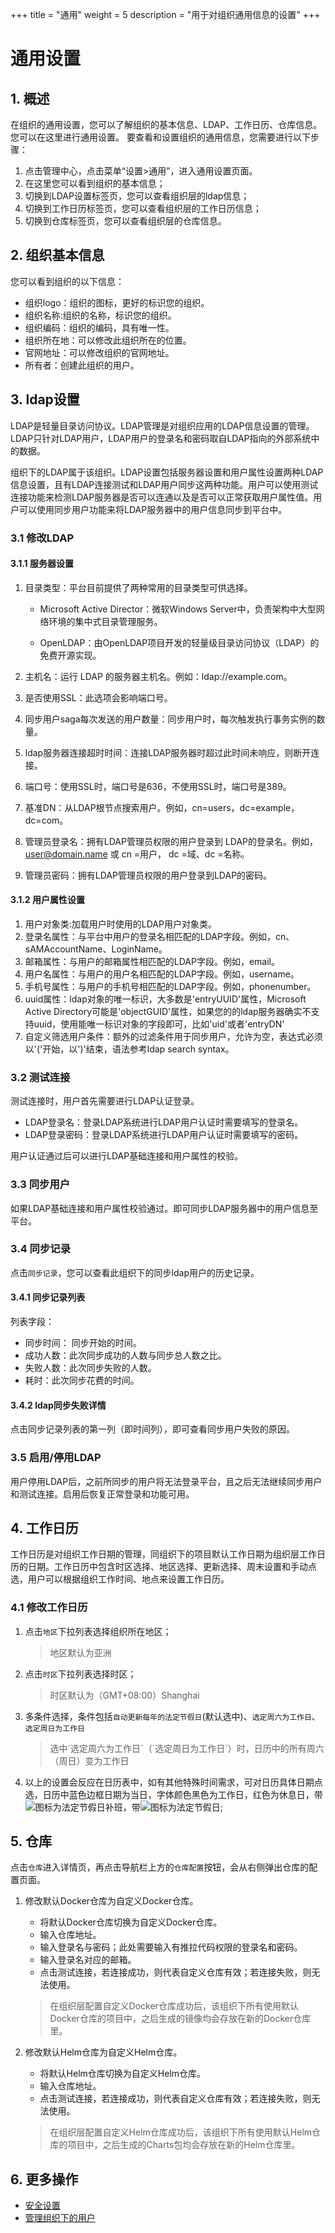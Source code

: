 +++
title = "通用"
weight = 5
description = "用于对组织通用信息的设置"
+++

# 通用设置

## 1. 概述

在组织的通用设置，您可以了解组织的基本信息、LDAP、工作日历、仓库信息。您可以在这里进行通用设置。
要查看和设置组织的通用信息，您需要进行以下步骤：

1. 点击管理中心，点击菜单“设置>通用”，进入通用设置页面。
2. 在这里您可以看到组织的基本信息；
3. 切换到LDAP设置标签页，您可以查看组织层的ldap信息；
4. 切换到工作日历标签页，您可以查看组织层的工作日历信息；
5. 切换到仓库标签页，您可以查看组织层的仓库信息。

## 2. 组织基本信息

您可以看到组织的以下信息：

  - 组织logo：组织的图标，更好的标识您的组织。
  - 组织名称:组织的名称，标识您的组织。
  - 组织编码：组织的编码，具有唯一性。
  - 组织所在地：可以修改此组织所在的位置。
  - 官网地址：可以修改组织的官网地址。
  - 所有者：创建此组织的用户。

<div id = "ldap"></div>

## 3. ldap设置

LDAP是轻量目录访问协议。LDAP管理是对组织应用的LDAP信息设置的管理。LDAP只针对LDAP用户，LDAP用户的登录名和密码取自LDAP指向的外部系统中的数据。

组织下的LDAP属于该组织。LDAP设置包括服务器设置和用户属性设置两种LDAP信息设置，且有LDAP连接测试和LDAP用户同步这两种功能。用户可以使用测试连接功能来检测LDAP服务器是否可以连通以及是否可以正常获取用户属性值。用户可以使用同步用户功能来将LDAP服务器中的用户信息同步到平台中。

### 3.1 修改LDAP

#### 3.1.1 服务器设置

1. 目录类型：平台目前提供了两种常用的目录类型可供选择。

    - Microsoft Active Director：微软Windows Server中，负责架构中大型网络环境的集中式目录管理服务。

    - OpenLDAP：由OpenLDAP项目开发的轻量级目录访问协议（LDAP）的免费开源实现。

1. 主机名：运行 LDAP 的服务器主机名。例如：ldap://example.com。
1. 是否使用SSL：此选项会影响端口号。
1. 同步用户saga每次发送的用户数量：同步用户时，每次触发执行事务实例的数量。
1. ldap服务器连接超时时间：连接LDAP服务器时超过此时间未响应，则断开连接。
1. 端口号：使用SSL时，端口号是636，不使用SSL时，端口号是389。
1. 基准DN：从LDAP根节点搜索用户。例如，cn=users，dc=example，dc=com。
1. 管理员登录名：拥有LDAP管理员权限的用户登录到 LDAP的登录名。例如，user@domain.name 或 cn =用户， dc =域、dc =名称。
1. 管理员密码：拥有LDAP管理员权限的用户登录到LDAP的密码。

#### 3.1.2 用户属性设置


1. 用户对象类:加载用户时使用的LDAP用户对象类。
1. 登录名属性：与平台中用户的登录名相匹配的LDAP字段。例如，cn、sAMAccountName、LoginName。
1. 邮箱属性：与用户的邮箱属性相匹配的LDAP字段。例如，email。
1. 用户名属性：与用户的用户名相匹配的LDAP字段。例如，username。
1. 手机号属性：与用户的手机号相匹配的LDAP字段。例如，phonenumber。
1. uuid属性：ldap对象的唯一标识，大多数是'entryUUID'属性，Microsoft Active Directory可能是'objectGUID'属性，如果您的的ldap服务器确实不支持uuid，使用能唯一标识对象的字段即可，比如'uid'或者'entryDN'
1. 自定义筛选用户条件：额外的过滤条件用于同步用户，允许为空，表达式必须以'('开始，以')'结束，语法参考ldap search syntax。

### 3.2 测试连接

测试连接时，用户首先需要进行LDAP认证登录。

- LDAP登录名：登录LDAP系统进行LDAP用户认证时需要填写的登录名。
- LDAP登录密码：登录LDAP系统进行LDAP用户认证时需要填写的密码。

用户认证通过后可以进行LDAP基础连接和用户属性的校验。

### 3.3 同步用户

如果LDAP基础连接和用户属性校验通过。即可同步LDAP服务器中的用户信息至平台。

### 3.4 同步记录

点击`同步记录`，您可以查看此组织下的同步ldap用户的历史记录。


#### 3.4.1 同步记录列表

列表字段：

- 同步时间： 同步开始的时间。
- 成功人数：此次同步成功的人数与同步总人数之比。
- 失败人数：此次同步失败的人数。
- 耗时：此次同步花费的时间。

#### 3.4.2 ldap同步失败详情

点击同步记录列表的第一列（即时间列），即可查看同步用户失败的原因。

### 3.5 启用/停用LDAP

用户停用LDAP后，之前所同步的用户将无法登录平台，且之后无法继续同步用户和测试连接。启用后恢复正常登录和功能可用。

## 4. 工作日历

工作日历是对组织工作日期的管理，同组织下的项目默认工作日期为组织层工作日历的日期。工作日历中包含时区选择、地区选择、更新选择、周末设置和手动点选，用户可以根据组织工作时间、地点来设置工作日历。

### 4.1 修改工作日历

1. 点击`地区`下拉列表选择组织所在地区；
      <blockquote class="note">
        地区默认为亚洲
      </blockquote>
2. 点击`时区`下拉列表选择时区；
      <blockquote class="note">
        时区默认为（GMT+08:00）Shanghai
      </blockquote>
3. 多条件选择，条件包括`自动更新每年的法定节假日`(默认选中)、`选定周六为工作日`、`选定周日为工作日`
      <blockquote class="note">
        选中`选定周六为工作日`（`选定周日为工作日`）时，日历中的所有周六（周日）变为工作日
      </blockquote>
4. 以上的设置会反应在日历表中，如有其他特殊时间需求，可对日历具体日期点选，日历中蓝色边框日期为当日，字体颜色黑色为工作日，红色为休息日，带![](/docs/user-guide/manager-guide/image/ban.png)图标为法定节假日补班，带![](/docs/user-guide/manager-guide/image/xiu.png)图标为法定节假日;

## 5. 仓库

点击`仓库`进入详情页，再点击导航栏上方的`仓库配置`按钮，会从右侧弹出仓库的配置页面。

1. 修改默认Docker仓库为自定义Docker仓库。

    * 将默认Docker仓库切换为自定义Docker仓库。
    * 输入仓库地址。
    * 输入登录名与密码；此处需要输入有推拉代码权限的登录名和密码。
    * 输入登录名对应的邮箱。
    * 点击测试连接，若连接成功，则代表自定义仓库有效；若连接失败，则无法使用。
    
    > 在组织层配置自定义Docker仓库成功后，该组织下所有使用默认Docker仓库的项目中，之后生成的镜像均会存放在新的Docker仓库里。

2. 修改默认Helm仓库为自定义Helm仓库。

    * 将默认Helm仓库切换为自定义Helm仓库。
    * 输入仓库地址。
    * 点击测试连接，若连接成功，则代表自定义仓库有效；若连接失败，则无法使用。

    > 在组织层配置自定义Helm仓库成功后，该组织下所有使用默认Helm仓库的项目中，之后生成的Charts包均会存放在新的Helm仓库里。

## 6. 更多操作

- [安全设置](../safe)
- [管理组织下的用户](../org-user)
